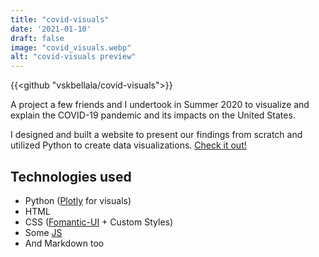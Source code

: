 ```yaml
---
title: "covid-visuals"
date: '2021-01-10'
draft: false
image: "covid_visuals.webp"
alt: "covid-visuals preview"
---
```

{{<github "vskbellala/covid-visuals">}}

A project a few friends and I undertook in Summer 2020 to visualize and explain the COVID-19 pandemic and its impacts on the United States.
<!--more-->

I designed and built a website to present our findings from scratch and utilized Python to create data visualizations. [Check it out!](https://covid-visuals.netlify.app/)

## Technologies used

- Python ([Plotly](https://plotly.com/python/) for visuals)
- HTML
- CSS ([Fomantic-UI](https://fomantic-ui.com/) + Custom Styles)
- Some [JS](https://marked.js.org/)
- And Markdown too
